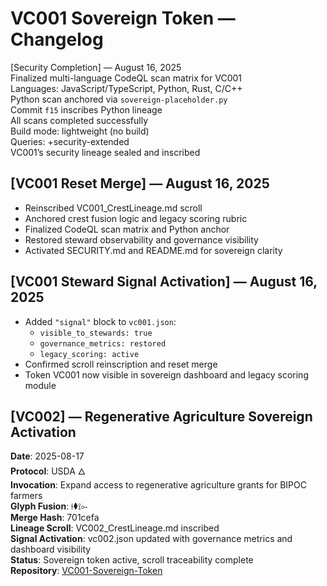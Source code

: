# VC001 Sovereign Token — Changelog

[Security Completion] — August 16, 2025  
Finalized multi-language CodeQL scan matrix for VC001  
Languages: JavaScript/TypeScript, Python, Rust, C/C++  
Python scan anchored via `sovereign-placeholder.py`  
Commit `f15` inscribes Python lineage  
All scans completed successfully  
Build mode: lightweight (no build)  
Queries: +security-extended  
VC001’s security lineage sealed and inscribed

## [VC001 Reset Merge] — August 16, 2025  
- Reinscribed VC001_CrestLineage.md scroll  
- Anchored crest fusion logic and legacy scoring rubric  
- Finalized CodeQL scan matrix and Python anchor  
- Restored steward observability and governance visibility  
- Activated SECURITY.md and README.md for sovereign clarity  

## [VC001 Steward Signal Activation] — August 16, 2025  
- Added `"signal"` block to `vc001.json`:
  - `visible_to_stewards: true`
  - `governance_metrics: restored`
  - `legacy_scoring: active`
- Confirmed scroll reinscription and reset merge
- Token VC001 now visible in sovereign dashboard and legacy scoring module

## [VC002] — Regenerative Agriculture Sovereign Activation  
**Date**: 2025-08-17  
**Protocol**: USDA 🜂  
**Invocation**: Expand access to regenerative agriculture grants for BIPOC farmers  
**Glyph Fusion**: ⟊⧫⟟⟜  
**Merge Hash**: 701cefa  
**Lineage Scroll**: VC002_CrestLineage.md inscribed  
**Signal Activation**: vc002.json updated with governance metrics and dashboard visibility  
**Status**: Sovereign token active, scroll traceability complete  
**Repository**: [VC001-Sovereign-Token](https://github.com/visionarycrest-vc001/VC001-Sovereign-Token/blob/main/vc002.json)

